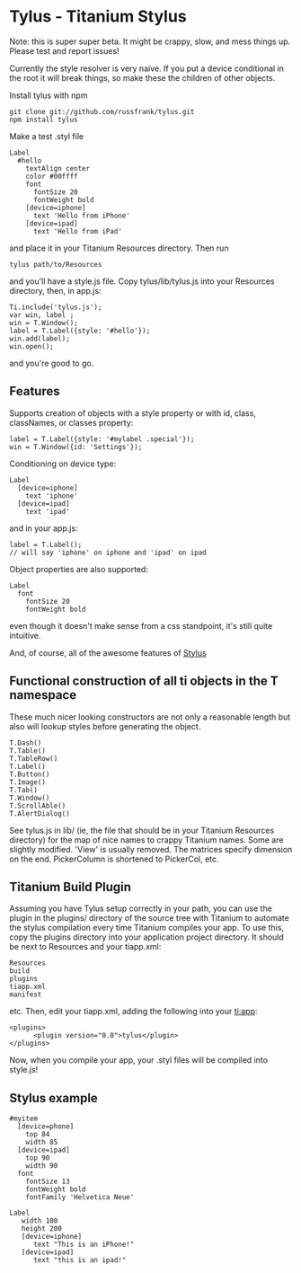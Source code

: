 Tylus - Titanium Stylus
=======================

Note: this is super super beta.  It might be crappy, slow, and mess things up.
Please test and report issues!

Currently the style resolver is very naive.  If you put a device conditional
in the root it will break things, so make these the children of other objects.

Install tylus with npm

    git clone git://github.com/russfrank/tylus.git
    npm install tylus

Make a test .styl file

    Label
      #hello
        textAlign center
        color #00ffff
        font
          fontSize 20
          fontWeight bold
        [device=iphone]
          text 'Hello from iPhone'
        [device=ipad]
          text 'Hello from iPad'

and place it in your Titanium Resources directory.  Then run

    tylus path/to/Resources

and you'll have a style.js file.  Copy tylus/lib/tylus.js into your Resources
directory, then, in app.js:

    Ti.include('tylus.js');
    var win, label ;
    win = T.Window();
    label = T.Label({style: '#hello'});
    win.add(label);
    win.open();

and you're good to go.

Features
--------

Supports creation
of objects with a style property or with id, class, classNames, or classes
property:

    label = T.Label({style: '#mylabel .special'});
    win = T.Window({id: 'Settings'});

Conditioning on device type:

    Label
      [device=iphone]
        text 'iphone'
      [device=ipad]
        text 'ipad'

and in your app.js:

    label = T.Label();
    // will say 'iphone' on iphone and 'ipad' on ipad

Object properties are also supported:

    Label
      font
        fontSize 20
        fontWeight bold

even though it doesn't make sense from a css standpoint, it's still quite
intuitive.

And, of course, all of the awesome features of [Stylus](http://learnboost.github.com/stylus/)

Functional construction of all ti objects in the T namespace
------------------------------------------------------------

These much nicer looking constructors are not only a reasonable length but
also will lookup styles before generating the object.

    T.Dash()
    T.Table()
    T.TableRow()
    T.Label()
    T.Button()
    T.Image()
    T.Tab()
    T.Window()
    T.ScrollAble()
    T.AlertDialog()

See tylus.js in lib/ (ie, the file that should be in your Titanium Resources
directory) for the map of nice names to crappy Titanium names.  Some are
slightly modified.  'View' is usually removed.  The matrices specify dimension
on the end.  PickerColumn is shortened to PickerCol, etc.

Titanium Build Plugin
---------------------

Assuming you have Tylus setup correctly in your path, you can use the plugin in
the plugins/ directory of the source tree with Titanium to automate the stylus
compilation every time Titanium compiles your app.  To use this, copy the
plugins directory into your application project directory.  It should be next
to Resources and your tiapp.xml:

    Resources
    build
    plugins
    tiapp.xml
    manifest

etc.  Then, edit your tiapp.xml, adding the following into your <ti:app>:

    <plugins>
          <plugin version="0.0">tylus</plugin> 
    </plugins>

Now, when you compile your app, your .styl files will be compiled into 
style.js!

Stylus example
--------------

    #myitem
      [device=phone]
        top 84
        width 85
      [device=ipad]
        top 90
        width 90
      font
        fontSize 13
        fontWeight bold
        fontFamily 'Helvetica Neue'
    
    Label
       width 100
       height 200
       [device=iphone]
          text "This is an iPhone!"
       [device=ipad]
          text "this is an ipad!"
